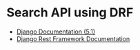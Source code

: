 # Search API using DRF

- [Django Documentation (5.1)](https://docs.djangoproject.com/en/5.1/)
- [Django Rest Framework Documentation](https://www.django-rest-framework.org/)
